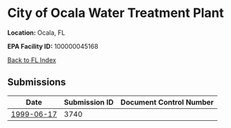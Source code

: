# City of Ocala Water Treatment Plant

**Location:** Ocala, FL

**EPA Facility ID:** 100000045168

[Back to FL Index](../../index.md)

## Submissions

| Date | Submission ID | Document Control Number |
|------|--------------|-------------------------|
| [1999-06-17](submissions/3740.md) | 3740 |  |
